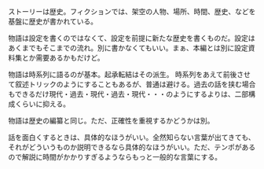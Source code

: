 ストーリーは歴史。フィクションでは、架空の人物、場所、時間、歴史、などを基盤に歴史が書かれている。

物語は設定を書くのではなくて、設定を前提に新たな歴史を書くものだ。設定はあくまでもそこまでの流れ。別に書かなくてもいい。まぁ、本編とは別に設定資料集とか需要あるかもだけど。

物語は時系列に語るのが基本。起承転結はその派生。
時系列をあえて前後させて叙述トリックのようにすることもあるが、普通は避ける。過去の話を挟む場合もできるだけ現代・過去・現代・過去・現代・・・のようにするよりは、二部構成くらいに抑える。

物語は歴史の編纂と同じ。ただ、正確性を重視するかどうかは別。

話を面白くするときは、具体的なほうがいい。全然知らない言葉が出てきても、それがどういうものか説明できるなら具体的なほうがいい。ただ、テンポがあるので解説に時間がかかりすぎるようならもっと一般的な言葉にする。
